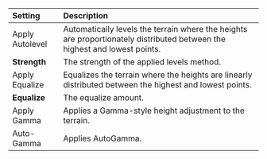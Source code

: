 | Setting         | Description                                                                                                               |
| :-------------- | :------------------------------------------------------------------------------------------------------------------------ |
| Apply Autolevel | Automatically levels the terrain where the heights are proportionately distributed between the highest and lowest points. |
| **Strength**    | The strength of the applied levels method.                                                                                |
| Apply Equalize  | Equalizes the terrain where the heights are linearly distributed between the highest and lowest points.                   |
| **Equalize**    | The equalize amount.                                                                                                      |
| Apply Gamma     | Applies a Gamma-style height adjustment to the terrain.                                                                   |
| Auto-Gamma      | Applies AutoGamma.                                                                                                        |